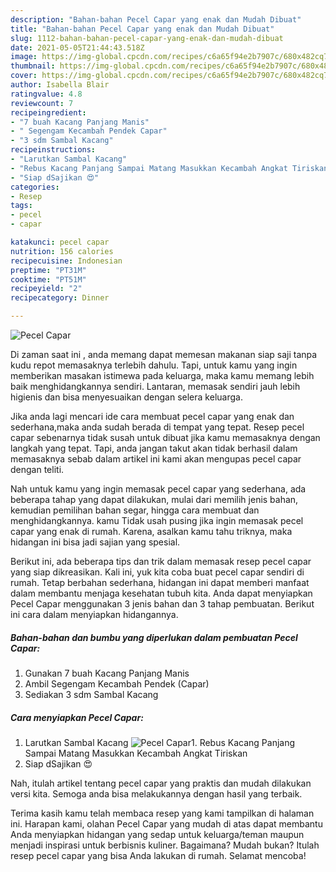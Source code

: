 ```yaml
---
description: "Bahan-bahan Pecel Capar yang enak dan Mudah Dibuat"
title: "Bahan-bahan Pecel Capar yang enak dan Mudah Dibuat"
slug: 1112-bahan-bahan-pecel-capar-yang-enak-dan-mudah-dibuat
date: 2021-05-05T21:44:43.518Z
image: https://img-global.cpcdn.com/recipes/c6a65f94e2b7907c/680x482cq70/pecel-capar-foto-resep-utama.jpg
thumbnail: https://img-global.cpcdn.com/recipes/c6a65f94e2b7907c/680x482cq70/pecel-capar-foto-resep-utama.jpg
cover: https://img-global.cpcdn.com/recipes/c6a65f94e2b7907c/680x482cq70/pecel-capar-foto-resep-utama.jpg
author: Isabella Blair
ratingvalue: 4.8
reviewcount: 7
recipeingredient:
- "7 buah Kacang Panjang Manis"
- " Segengam Kecambah Pendek Capar"
- "3 sdm Sambal Kacang"
recipeinstructions:
- "Larutkan Sambal Kacang"
- "Rebus Kacang Panjang Sampai Matang Masukkan Kecambah Angkat Tiriskan"
- "Siap dSajikan 😍"
categories:
- Resep
tags:
- pecel
- capar

katakunci: pecel capar 
nutrition: 156 calories
recipecuisine: Indonesian
preptime: "PT31M"
cooktime: "PT51M"
recipeyield: "2"
recipecategory: Dinner

---
```



![Pecel Capar](https://img-global.cpcdn.com/recipes/c6a65f94e2b7907c/680x482cq70/pecel-capar-foto-resep-utama.jpg)

Di zaman  saat ini , anda memang dapat memesan makanan siap saji tanpa kudu repot memasaknya terlebih dahulu. Tapi, untuk kamu yang ingin memberikan masakan istimewa pada keluarga, maka kamu memang lebih baik menghidangkannya sendiri. Lantaran, memasak sendiri jauh lebih higienis dan bisa menyesuaikan dengan selera keluarga.

Jika anda lagi mencari ide cara membuat pecel capar yang enak dan sederhana,maka anda sudah berada di tempat yang tepat. Resep pecel capar  sebenarnya tidak susah untuk dibuat jika kamu memasaknya dengan langkah yang tepat. Tapi, anda jangan takut akan tidak berhasil dalam memasaknya 
sebab dalam artikel ini kami akan mengupas pecel capar dengan teliti.  



Nah untuk kamu yang ingin memasak pecel capar yang sederhana, ada beberapa tahap yang dapat dilakukan, mulai dari memilih jenis bahan, kemudian pemilihan bahan segar, hingga cara membuat dan menghidangkannya. kamu Tidak usah pusing jika ingin memasak pecel capar yang enak di rumah. Karena, asalkan kamu  tahu triknya, maka hidangan ini bisa jadi sajian yang spesial.

Berikut ini, ada beberapa tips dan trik dalam memasak resep pecel capar yang siap dikreasikan. Kali ini, yuk kita coba buat pecel capar sendiri di rumah. Tetap berbahan sederhana, hidangan ini dapat memberi manfaat dalam membantu menjaga kesehatan tubuh kita. Anda dapat menyiapkan Pecel Capar menggunakan 3 jenis bahan dan 3 tahap pembuatan. Berikut ini cara dalam menyiapkan hidangannya.

<!--inarticleads1-->

##### Bahan-bahan dan bumbu yang diperlukan dalam pembuatan Pecel Capar:

1. Gunakan 7 buah Kacang Panjang Manis
1. Ambil  Segengam Kecambah Pendek (Capar)
1. Sediakan 3 sdm Sambal Kacang




<!--inarticleads2-->

##### Cara menyiapkan Pecel Capar:

1. Larutkan Sambal Kacang
<img src="https://img-global.cpcdn.com/steps/02e2b0da46ef7c4d/160x128cq70/pecel-capar-langkah-memasak-1-foto.jpg" alt="Pecel Capar">1. Rebus Kacang Panjang Sampai Matang Masukkan Kecambah Angkat Tiriskan
1. Siap dSajikan 😍




Nah, itulah artikel tentang  pecel capar  yang praktis dan mudah dilakukan versi kita. Semoga anda bisa melakukannya dengan hasil yang terbaik. 

Terima kasih kamu telah membaca resep yang kami tampilkan di halaman ini. Harapan kami, olahan  Pecel Capar yang mudah di atas dapat membantu Anda menyiapkan hidangan yang sedap untuk keluarga/teman maupun menjadi inspirasi untuk berbisnis kuliner. Bagaimana? Mudah bukan? Itulah resep pecel capar yang bisa Anda lakukan di rumah. Selamat mencoba!

